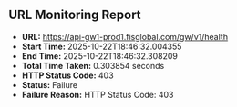 ## URL Monitoring Report

- **URL:** https://api-gw1-prod1.fisglobal.com/gw/v1/health
- **Start Time:** 2025-10-22T18:46:32.004355
- **End Time:** 2025-10-22T18:46:32.308209
- **Total Time Taken:** 0.303854 seconds
- **HTTP Status Code:** 403
- **Status:** Failure
- **Failure Reason:** HTTP Status Code: 403
